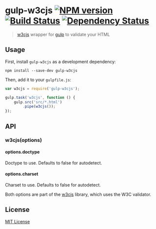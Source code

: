 # gulp-w3cjs [![NPM version][npm-image]][npm-url] [![Build Status][travis-image]][travis-url] [![Dependency Status][depstat-image]][depstat-url]

> [w3cjs](https://github.com/thomasdavis/w3cjs) wrapper for [gulp](https://github.com/wearefractal/gulp) to validate your HTML

## Usage

First, install `gulp-w3cjs` as a development dependency:

```shell
npm install --save-dev gulp-w3cjs
```

Then, add it to your `gulpfile.js`:

```javascript
var w3cjs = require('gulp-w3cjs');

gulp.task('w3cjs', function () {
	gulp.src('src/*.html')
		.pipe(w3cjs());
});
```

## API

### w3cjs(options)

#### options.doctype

Doctype to use. Defaults to false for autodetect.

#### options.charset

Charset to use. Defaults to false for autodetect.

Both options are part of the [w3cjs](https://github.com/thomasdavis/w3cjs) library, which uses the W3C validator.


## License

[MIT License](http://en.wikipedia.org/wiki/MIT_License)

[npm-url]: https://npmjs.org/package/gulp-w3cjs
[npm-image]: https://badge.fury.io/js/gulp-w3cjs.png

[travis-url]: http://travis-ci.org/callumacrae/gulp-w3cjs
[travis-image]: https://secure.travis-ci.org/callumacrae/gulp-w3cjs.png?branch=master

[depstat-url]: https://david-dm.org/callumacrae/gulp-w3cjs
[depstat-image]: https://david-dm.org/callumacrae/gulp-w3cjs.png
